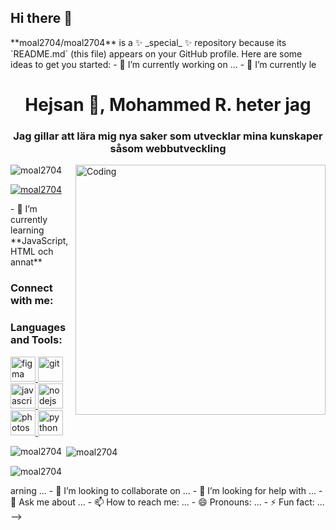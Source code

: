 ## Hi there 👋

<!-->
**moal2704/moal2704** is a ✨ _special_ ✨ repository because its `README.md` (this file) appears on your GitHub profile.

Here are some ideas to get you started:

- 🔭 I’m currently working on ...
- 🌱 I’m currently le<h1 align="center">Hejsan 👋, Mohammed R. heter jag</h1>
<h3 align="center">Jag gillar att lära mig nya saker som utvecklar mina kunskaper såsom webbutveckling</h3>
<img align="right" alt="Coding" width="400" src="https://unsplash.com/photos/turned-on-macbook-pro-YSkuPlvE4nc">

<p align="left"> <img src="https://komarev.com/ghpvc/?username=moal2704&label=Profile%20views&color=0e75b6&style=flat" alt="moal2704" /> </p>

<p align="left"> <a href="https://github.com/ryo-ma/github-profile-trophy"><img src="https://github-profile-trophy.vercel.app/?username=moal2704" alt="moal2704" /></a> </p>

- 🌱 I’m currently learning **JavaScript, HTML och annat**

<h3 align="left">Connect with me:</h3>
<p align="left">
</p>

<h3 align="left">Languages and Tools:</h3>
<p align="left"> <a href="https://www.figma.com/" target="_blank" rel="noreferrer"> <img src="https://www.vectorlogo.zone/logos/figma/figma-icon.svg" alt="figma" width="40" height="40"/> </a> <a href="https://git-scm.com/" target="_blank" rel="noreferrer"> <img src="https://www.vectorlogo.zone/logos/git-scm/git-scm-icon.svg" alt="git" width="40" height="40"/> </a> <a href="https://developer.mozilla.org/en-US/docs/Web/JavaScript" target="_blank" rel="noreferrer"> <img src="https://raw.githubusercontent.com/devicons/devicon/master/icons/javascript/javascript-original.svg" alt="javascript" width="40" height="40"/> </a> <a href="https://nodejs.org" target="_blank" rel="noreferrer"> <img src="https://raw.githubusercontent.com/devicons/devicon/master/icons/nodejs/nodejs-original-wordmark.svg" alt="nodejs" width="40" height="40"/> </a> <a href="https://www.photoshop.com/en" target="_blank" rel="noreferrer"> <img src="https://raw.githubusercontent.com/devicons/devicon/master/icons/photoshop/photoshop-line.svg" alt="photoshop" width="40" height="40"/> </a> <a href="https://www.python.org" target="_blank" rel="noreferrer"> <img src="https://raw.githubusercontent.com/devicons/devicon/master/icons/python/python-original.svg" alt="python" width="40" height="40"/> </a> </p>

<p><img align="left" src="https://github-readme-stats.vercel.app/api/top-langs?username=moal2704&show_icons=true&locale=en&layout=compact" alt="moal2704" /></p>

<p>&nbsp;<img align="center" src="https://github-readme-stats.vercel.app/api?username=moal2704&show_icons=true&locale=en" alt="moal2704" /></p>

<p><img align="center" src="https://github-readme-streak-stats.herokuapp.com/?user=moal2704&" alt="moal2704" /></p>

arning ...
- 👯 I’m looking to collaborate on ...
- 🤔 I’m looking for help with ...
- 💬 Ask me about ...
- 📫 How to reach me: ...
- 😄 Pronouns: ...
- ⚡ Fun fact: ...
-->
